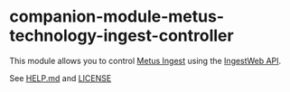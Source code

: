 # companion-module-metus-technology-ingest-controller

This module allows you to control [Metus Ingest](https://www.metus.com/metus-ingest/) using the [IngestWeb API](https://metuskb.atlassian.net/wiki/spaces/INGEST/pages/3182559237/Metus+IngestWEB+Controller).

See [HELP.md](./companion/HELP.md) and [LICENSE](./LICENSE)
